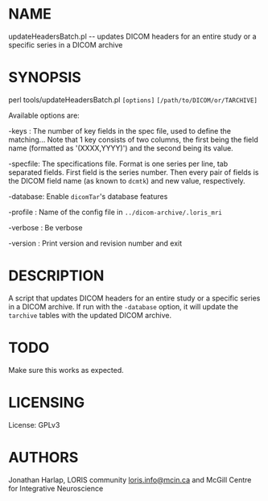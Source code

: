 # NAME

updateHeadersBatch.pl -- updates DICOM headers for an entire study or a
specific series in a DICOM archive

# SYNOPSIS

perl tools/updateHeadersBatch.pl `[options]` `[/path/to/DICOM/or/TARCHIVE]`

Available options are:

\-keys    : The number of key fields in the spec file, used to define the
			matching... Note that 1 key consists of two columns, the first
			being the field name (formatted as '(XXXX,YYYY)') and the second
			being its value.

\-specfile: The specifications file. Format is one series per line, tab
            separated fields. First field is the series number. Then every
            pair of fields is the DICOM field name (as known to `dcmtk`) and
            new value, respectively.

\-database: Enable `dicomTar`'s database features

\-profile : Name of the config file in `../dicom-archive/.loris_mri`

\-verbose : Be verbose

\-version : Print version and revision number and exit

# DESCRIPTION

A script that updates DICOM headers for an entire study or a specific series
in a DICOM archive. If run with the `-database` option, it will update the
`tarchive` tables with the updated DICOM archive.

# TODO

Make sure this works as expected.

# LICENSING

License: GPLv3

# AUTHORS

Jonathan Harlap, LORIS community <loris.info@mcin.ca> and McGill Centre for
Integrative Neuroscience

